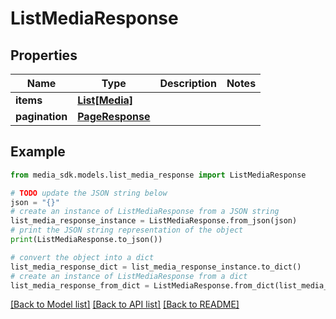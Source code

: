# ListMediaResponse


## Properties

Name | Type | Description | Notes
------------ | ------------- | ------------- | -------------
**items** | [**List[Media]**](Media.md) |  | 
**pagination** | [**PageResponse**](PageResponse.md) |  | 

## Example

```python
from media_sdk.models.list_media_response import ListMediaResponse

# TODO update the JSON string below
json = "{}"
# create an instance of ListMediaResponse from a JSON string
list_media_response_instance = ListMediaResponse.from_json(json)
# print the JSON string representation of the object
print(ListMediaResponse.to_json())

# convert the object into a dict
list_media_response_dict = list_media_response_instance.to_dict()
# create an instance of ListMediaResponse from a dict
list_media_response_from_dict = ListMediaResponse.from_dict(list_media_response_dict)
```
[[Back to Model list]](../README.md#documentation-for-models) [[Back to API list]](../README.md#documentation-for-api-endpoints) [[Back to README]](../README.md)


